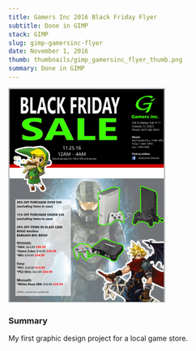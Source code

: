 ```yaml
---
title: Gamers Inc 2016 Black Friday Flyer
subtitle: Done in GIMP
stack: GIMP
slug: gimp-gamersinc-flyer
date: November 1, 2016
thumb: thumbnails/gimp_gamersinc_flyer_thumb.png
summary: Done in GIMP
---
```

![black friday sale 2016 flyer gamersinc](./assets/gimp-gamersinc-flyer/gamersinc_flyer_thumbnail.png)


<div class="text-body">
    <h3>Summary</h3>
    <p>
        My first graphic design project for a local game store.
    </p>
</div>